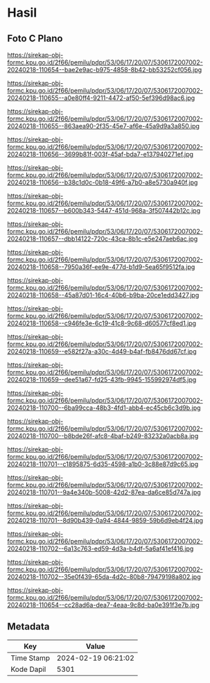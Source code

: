 # Hasil

## Foto C Plano

https://sirekap-obj-formc.kpu.go.id/2f66/pemilu/pdpr/53/06/17/20/07/5306172007002-20240218-110654--bae2e9ac-b975-4858-8b42-bb53252cf056.jpg

https://sirekap-obj-formc.kpu.go.id/2f66/pemilu/pdpr/53/06/17/20/07/5306172007002-20240218-110655--a0e80ff4-9211-4472-af50-5ef396d98ac6.jpg

https://sirekap-obj-formc.kpu.go.id/2f66/pemilu/pdpr/53/06/17/20/07/5306172007002-20240218-110655--863aea90-2f35-45e7-af6e-45a9d9a3a850.jpg

https://sirekap-obj-formc.kpu.go.id/2f66/pemilu/pdpr/53/06/17/20/07/5306172007002-20240218-110656--3699b81f-003f-45af-bda7-e137940271ef.jpg

https://sirekap-obj-formc.kpu.go.id/2f66/pemilu/pdpr/53/06/17/20/07/5306172007002-20240218-110656--b38c1d0c-0b18-49f6-a7b0-a8e5730a940f.jpg

https://sirekap-obj-formc.kpu.go.id/2f66/pemilu/pdpr/53/06/17/20/07/5306172007002-20240218-110657--b600b343-5447-451d-968a-3f507442b12c.jpg

https://sirekap-obj-formc.kpu.go.id/2f66/pemilu/pdpr/53/06/17/20/07/5306172007002-20240218-110657--dbb14122-720c-43ca-8b1c-e5e247aeb6ac.jpg

https://sirekap-obj-formc.kpu.go.id/2f66/pemilu/pdpr/53/06/17/20/07/5306172007002-20240218-110658--7950a36f-ee9e-477d-b1d9-5ea65f9512fa.jpg

https://sirekap-obj-formc.kpu.go.id/2f66/pemilu/pdpr/53/06/17/20/07/5306172007002-20240218-110658--45a87d01-16c4-40b6-b9ba-20ce1edd3427.jpg

https://sirekap-obj-formc.kpu.go.id/2f66/pemilu/pdpr/53/06/17/20/07/5306172007002-20240218-110658--c946fe3e-6c19-41c8-9c68-d60577cf8ed1.jpg

https://sirekap-obj-formc.kpu.go.id/2f66/pemilu/pdpr/53/06/17/20/07/5306172007002-20240218-110659--e582f27a-a30c-4d49-b4af-fb8476dd67cf.jpg

https://sirekap-obj-formc.kpu.go.id/2f66/pemilu/pdpr/53/06/17/20/07/5306172007002-20240218-110659--dee51a67-fd25-43fb-9945-155992974df5.jpg

https://sirekap-obj-formc.kpu.go.id/2f66/pemilu/pdpr/53/06/17/20/07/5306172007002-20240218-110700--6ba99cca-48b3-4fd1-abb4-ec45cb6c3d9b.jpg

https://sirekap-obj-formc.kpu.go.id/2f66/pemilu/pdpr/53/06/17/20/07/5306172007002-20240218-110700--b8bde26f-afc8-4baf-b249-83232a0acb8a.jpg

https://sirekap-obj-formc.kpu.go.id/2f66/pemilu/pdpr/53/06/17/20/07/5306172007002-20240218-110701--c1895875-6d35-4598-a1b0-3c88e87d9c65.jpg

https://sirekap-obj-formc.kpu.go.id/2f66/pemilu/pdpr/53/06/17/20/07/5306172007002-20240218-110701--9a4e340b-5008-42d2-87ea-da6ce85d747a.jpg

https://sirekap-obj-formc.kpu.go.id/2f66/pemilu/pdpr/53/06/17/20/07/5306172007002-20240218-110701--8d90b439-0a94-4844-9859-59b6d9eb4f24.jpg

https://sirekap-obj-formc.kpu.go.id/2f66/pemilu/pdpr/53/06/17/20/07/5306172007002-20240218-110702--6a13c763-ed59-4d3a-b4df-5a6af41ef416.jpg

https://sirekap-obj-formc.kpu.go.id/2f66/pemilu/pdpr/53/06/17/20/07/5306172007002-20240218-110702--35e0f439-65da-4d2c-80b8-79479198a802.jpg

https://sirekap-obj-formc.kpu.go.id/2f66/pemilu/pdpr/53/06/17/20/07/5306172007002-20240218-110654--cc28ad6a-dea7-4eaa-9c8d-ba0e391f3e7b.jpg


## Metadata

| Key        | Value               |
| ---------- | ------------------- |
| Time Stamp | 2024-02-19 06:21:02 |
| Kode Dapil | 5301                |



